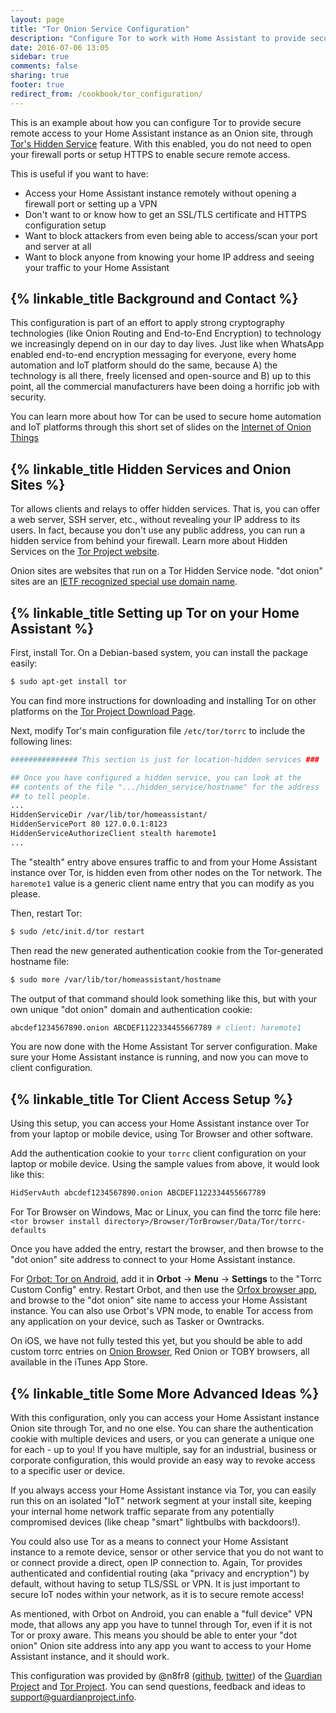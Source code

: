```yaml
---
layout: page
title: "Tor Onion Service Configuration"
description: "Configure Tor to work with Home Assistant to provide secure remote access without opening your firewall"
date: 2016-07-06 13:05
sidebar: true
comments: false
sharing: true
footer: true
redirect_from: /cookbook/tor_configuration/
---
```


This is an example about how you can configure Tor to provide secure remote access to your Home Assistant instance as an Onion site, through [Tor's Hidden Service](https://www.torproject.org/docs/hidden-services.html.en) feature. With this enabled, you do not need to open your firewall ports or setup HTTPS to enable secure remote access.

This is useful if you want to have:

 * Access your Home Assistant instance remotely without opening a firewall port or setting up a VPN
 * Don't want to or know how to get an SSL/TLS certificate and HTTPS configuration setup
 * Want to block attackers from even being able to access/scan your port and server at all
 * Want to block anyone from knowing your home IP address and seeing your traffic to your Home Assistant

## {% linkable_title Background and Contact %}

This configuration is part of an effort to apply strong cryptography technologies (like Onion Routing and End-to-End Encryption) to technology we increasingly depend on in our day to day lives. Just like when WhatsApp enabled end-to-end encryption messaging for everyone, every home automation and IoT platform should do the same, because A) the technology is all there, freely licensed and open-source and B) up to this point, all the commercial manufacturers have been doing a horrific job with security.

You can learn more about how Tor can be used to secure home automation and IoT platforms through this short set of slides on the [Internet of Onion Things](https://github.com/n8fr8/talks/blob/master/onion_things/Internet%20of%20Onion%20Things.pdf)

## {% linkable_title Hidden Services and Onion Sites %}

Tor allows clients and relays to offer hidden services. That is, you can offer a web server, SSH server, etc., without revealing your IP address to its users. In fact, because you don't use any public address, you can run a hidden service from behind your firewall. Learn more about Hidden Services on the [Tor Project website](https://www.torproject.org/docs/tor-hidden-service.html.en).

Onion sites are websites that run on a Tor Hidden Service node. "dot onion" sites are an [IETF recognized special use domain name](https://datatracker.ietf.org/doc/rfc7686/).

## {% linkable_title Setting up Tor on your Home Assistant %}

First, install Tor. On a Debian-based system, you can install the package easily:

```bash
$ sudo apt-get install tor
```

You can find more instructions for downloading and installing Tor on other platforms on the [Tor Project Download Page](https://www.torproject.org/download/download.html).

Next, modify Tor's main configuration file `/etc/tor/torrc` to include the following lines:

```bash
############### This section is just for location-hidden services ###

## Once you have configured a hidden service, you can look at the
## contents of the file ".../hidden_service/hostname" for the address
## to tell people.
...
HiddenServiceDir /var/lib/tor/homeassistant/
HiddenServicePort 80 127.0.0.1:8123
HiddenServiceAuthorizeClient stealth haremote1
...
```

The "stealth" entry above ensures traffic to and from your Home Assistant instance over Tor, is hidden even from other nodes on the Tor network. The `haremote1` value is a generic client name entry that you can modify as you please.

Then, restart Tor:

```bash
$ sudo /etc/init.d/tor restart
```

Then read the new generated authentication cookie from the Tor-generated hostname file:

```bash
$ sudo more /var/lib/tor/homeassistant/hostname
```

The output of that command should look something like this, but with your own unique "dot onion" domain and authentication cookie:

```bash
abcdef1234567890.onion ABCDEF1122334455667789 # client: haremote1
```

You are now done with the Home Assistant Tor server configuration. Make sure your Home Assistant instance is running, and now you can move to client configuration.

## {% linkable_title Tor Client Access Setup %}

Using this setup, you can access your Home Assistant instance over Tor from your laptop or mobile device, using Tor Browser and other software.

Add the authentication cookie to your `torrc` client configuration on your laptop or mobile device. Using the sample values from above, it would look like this:

```bash
HidServAuth abcdef1234567890.onion ABCDEF1122334455667789
```

For Tor Browser on Windows, Mac or Linux, you can find the torrc file here: `<tor browser install directory>/Browser/TorBrowser/Data/Tor/torrc-defaults`

Once you have added the entry, restart the browser, and then browse to the "dot onion" site address to connect to your Home Assistant instance.

For [Orbot: Tor on Android](https://guardianproject.info/apps/orbot), add it in **Orbot** -> **Menu** -> **Settings** to the "Torrc Custom Config" entry. Restart Orbot, and then use the [Orfox browser app](https://guardianproject.info/apps/orfox/), and browse to the "dot onion" site name to access your Home Assistant instance. You can also use Orbot's VPN mode, to enable Tor access from any application on your device, such as Tasker or Owntracks.

On iOS, we have not fully tested this yet, but you should be able to add custom torrc entries on [Onion Browser](https://mike.tig.as/onionbrowser/), Red Onion or TOBY browsers, all available in the iTunes App Store.

## {% linkable_title Some More Advanced Ideas %}

With this configuration, only you can access your Home Assistant instance Onion site through Tor, and no one else. You can share the authentication cookie with multiple devices and users, or you can generate a unique one for each - up to you! If you have multiple, say for an industrial, business or corporate configuration, this would provide an easy way to revoke access to a specific user or device.

If you always access your Home Assistant instance via Tor, you can easily run this on an isolated "IoT" network segment at your install site, keeping your internal home network traffic separate from any potentially compromised devices (like cheap "smart" lightbulbs with backdoors!). 

You could also use Tor as a means to connect your Home Assistant instance to a remote device, sensor or other service that you do not want to or connect provide a direct, open IP connection to. Again, Tor provides authenticated and confidential routing (aka "privacy and encryption") by default, without having to setup TLS/SSL or VPN. It is just important to secure IoT nodes within your network, as it is to secure remote access!

As mentioned, with Orbot on Android, you can enable a "full device" VPN mode, that allows any app you have to tunnel through Tor, even if it is not Tor or proxy aware. This means you should be able to enter your "dot onion" Onion site address into any app you want to access to your Home Assistant instance, and it should work.

This configuration was provided by @n8fr8 ([github](https://github.com/n8fr8), [twitter](https://twitter.com/n8fr8)) of the [Guardian Project](https://guardianproject.info) and [Tor Project](https://torproject.org). You can send questions, feedback and ideas to [support@guardianproject.info](mailto:support@guardianproject.info).

